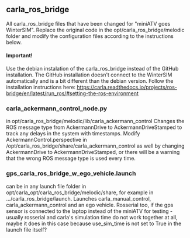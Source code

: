 ## carla_ros_bridge
All carla_ros_bridge files that have been changed for "miniATV goes WinterSIM".
Replace the original code in the opt/carla_ros_bridge/melodic folder
and modify the configuration files according to the instructions below.

#### Important! 
Use the debian instalation of the carla_ros_bridge instead of the GitHub installation.
The GitHub installation doesn't connect to the WinterSIM automatically and is a bit different than the debian version.
Follow the installation instructions here:
https://carla.readthedocs.io/projects/ros-bridge/en/latest/run_ros/#setting-the-ros-environment

### carla_ackermann_control_node.py
in opt/carla_ros_bridge/melodic/lib/carla_ackermann_control
Changes the ROS message type from AckermannDrive to AckermannDriveStamped to track any delays in the system with timestamps.
Modify AckermannControl.perspective in /opt/carla_ros_bridge/share/carla_ackermann_control as well by changing AckermannDrive to AckermannDriveStamped, or there will be a warning that the wrong ROS message type is used every time.

### gps_carla_ros_bridge_w_ego_vehicle.launch
can be in any launch file folder in opt/carla_opt/carla_ros_bridge/melodic/share, for example in .../carla_ros_bridge/launch. Launches carla_manual_control, carla_ackermann_control and an ego vehicle. Rosserial too, if the gps sensor is connected to the laptop instead of the miniATV for testing - usually rosserial and carla's simulation time do not work together at all, maybe it does in this case because use_sim_time is not set to True in the launch file itself?
